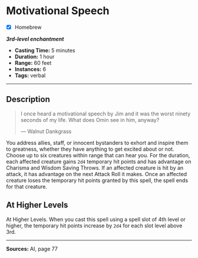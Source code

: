 # Motivational Speech
- [x] Homebrew

***3rd-level enchantment***
- **Casting Time:** 5 minutes
- **Duration:** 1 hour
- **Range:** 60 feet
- **Instances:** 6
- **Tags:** verbal

---

## Description
> I once heard a motivational speech by Jim and it was the worst ninety seconds of my life.
> What does Omin see in him, anyway?
> 
> &mdash; Walnut Dankgrass

You address allies, staff, or innocent bystanders to exhort and inspire them to greatness, whether they have anything to get excited about or not.
Choose up to six creatures within range that can hear you.
For the duration, each affected creature gains `2d4` temporary hit points and has advantage on Charisma and Wisdom Saving Throws.
If an affected creature is hit by an attack, it has advantage on the next Attack Roll it makes.
Once an affected creature loses the temporary hit points granted by this spell, the spell ends for that creature.

## At Higher Levels
At Higher Levels.
When you cast this spell using a spell slot of 4th level or higher, the temporary hit points increase by `2d4` for each slot level above 3rd.

---

**Sources:** AI, page 77

